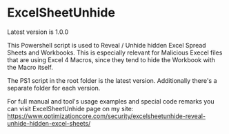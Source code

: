 # ExcelSheetUnhide

Latest version is 1.0.0

This Powershell script is used to Reveal / Unhide hidden Excel Spread Sheets and Workbooks.
This is especially relevant for Malicious Execel files that are using Excel 4 Macros, since they tend to hide the Workbook with the Macro itself.

The PS1 script in the root folder is the latest version.
Additionally there's a separate folder for each version.

For full manual and tool's usage examples and special code remarks you can visit ExcelSheetUnhide page on my site:
https://www.optimizationcore.com/security/excelsheetunhide-reveal-unhide-hidden-excel-sheets/
